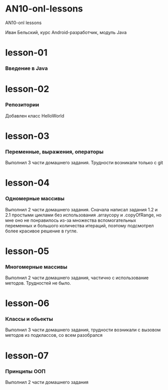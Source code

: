 # AN10-onl-lessons
AN10-onl lessons

Иван Бельский, курс Android-разработчик, модуль Java

<h1>lesson-01</h1>
<h3>Введение в Java</h3>

<h1>lesson-02</h1>
<h3>Репозитории</h3>
Добавлен класс HelloWorld

<h1>lesson-03</h1>
<h3>Переменные, выражения, операторы</h3>
Выполнил 3 части домашнего задания. Трудности возникали только с git

<h1>lesson-04</h1>
<h3>Одномерные массивы</h3>
Выполнил 2 части домашнего задания. Сначала написал задания 1.2 и 2.1 простыми циклами
без использования .arraycopy и .copyOfRange, но мне оно не понравилось из-за множества
вспомогательных переменных и большого количества итераций, поэтому подсмотрел более
красивое решение в гугле.

<h1>lesson-05</h1>
<h3>Многомерные массивы</h3>
Выполнил 2 части домашнего задания, частично с использование методов. Трудностей не было.

<h1>lesson-06</h1>
<h3>Классы и обьекты</h3>
Выполнил 3 части домашнего задания, трудности возникали с вызовом методов из  подклассов,
со всем разобрался

<h1>lesson-07</h1>
<h3>Принципы ООП</h3>
Выполнил 2 части домашнего задания